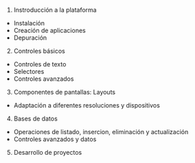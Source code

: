 
1. Instroducción a la plataforma
* Instalación
* Creación de aplicaciones
* Depuración

2. Controles básicos
* Controles de texto
* Selectores
* Controles avanzados

3. Componentes de pantallas: Layouts
* Adaptación a diferentes resoluciones y dispositivos

4. Bases de datos
* Operaciones de listado, insercion, eliminación y actualización
* Controles avanzados y datos

5. Desarrollo de proyectos